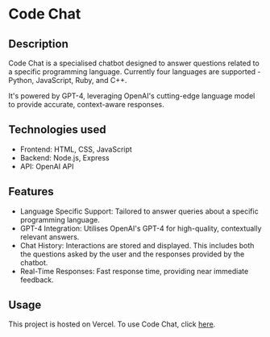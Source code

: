 # Code Chat

## Description

Code Chat is a specialised chatbot designed to answer questions related to a specific programming language. Currently four languages are supported - Python, JavaScript, Ruby, and C++.

It's powered by GPT-4, leveraging OpenAI's cutting-edge language model to provide accurate, context-aware responses.

## Technologies used

- Frontend: HTML, CSS, JavaScript
- Backend: Node.js, Express
- API: OpenAI API

## Features

- Language Specific Support: Tailored to answer queries about a specific programming language.
- GPT-4 Integration: Utilises OpenAI's GPT-4 for high-quality, contextually relevant answers.
- Chat History: Interactions are stored and displayed. This includes both the questions asked by the user and the responses provided by the chatbot.
- Real-Time Responses: Fast response time, providing near immediate feedback.

## Usage

This project is hosted on Vercel. To use Code Chat, click [here](https://code-chat-site.vercel.app/).

